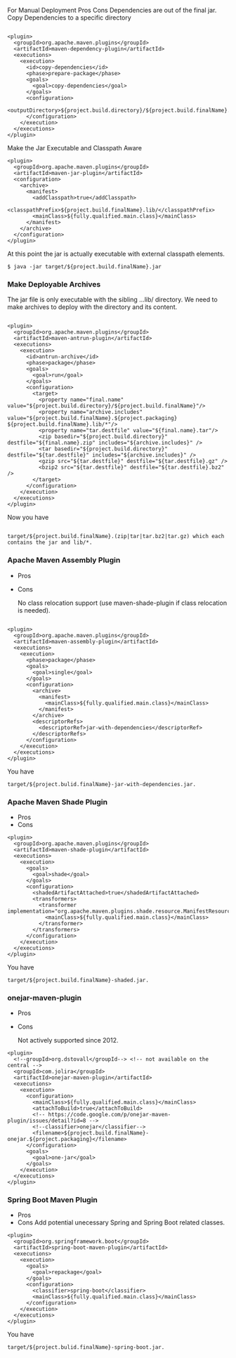 For Manual Deployment
Pros
Cons
Dependencies are out of the final jar.
Copy Dependencies to a specific directory
````

<plugin>
  <groupId>org.apache.maven.plugins</groupId>
  <artifactId>maven-dependency-plugin</artifactId>
  <executions>
    <execution>
      <id>copy-dependencies</id>
      <phase>prepare-package</phase>
      <goals>
        <goal>copy-dependencies</goal>
      </goals>
      <configuration>
        <outputDirectory>${project.build.directory}/${project.build.finalName}.lib</outputDirectory>
      </configuration>
    </execution>
  </executions>
</plugin> 
````

Make the Jar Executable and Classpath Aware
```
<plugin>
  <groupId>org.apache.maven.plugins</groupId>
  <artifactId>maven-jar-plugin</artifactId>
  <configuration>
    <archive>
      <manifest>
        <addClasspath>true</addClasspath>
        <classpathPrefix>${project.build.finalName}.lib/</classpathPrefix>
        <mainClass>${fully.qualified.main.class}</mainClass>
      </manifest>
    </archive>
  </configuration>
</plugin>
```
At this point the jar is actually executable with external classpath elements.
````
$ java -jar target/${project.build.finalName}.jar
````

### Make Deployable Archives
The jar file is only executable with the sibling ...lib/ directory. We need to make archives to deploy with the directory and its content.

````

<plugin>
  <groupId>org.apache.maven.plugins</groupId>
  <artifactId>maven-antrun-plugin</artifactId>
  <executions>
    <execution>
      <id>antrun-archive</id>
      <phase>package</phase>
      <goals>
        <goal>run</goal>
      </goals>
      <configuration>
        <target>
          <property name="final.name" value="${project.build.directory}/${project.build.finalName}"/>
          <property name="archive.includes" value="${project.build.finalName}.${project.packaging} ${project.build.finalName}.lib/*"/>
          <property name="tar.destfile" value="${final.name}.tar"/>
          <zip basedir="${project.build.directory}" destfile="${final.name}.zip" includes="${archive.includes}" />
          <tar basedir="${project.build.directory}" destfile="${tar.destfile}" includes="${archive.includes}" />
          <gzip src="${tar.destfile}" destfile="${tar.destfile}.gz" />
          <bzip2 src="${tar.destfile}" destfile="${tar.destfile}.bz2" />
        </target>
      </configuration>
    </execution>
  </executions>
</plugin>
````
Now you have 
````

target/${project.build.finalName}.(zip|tar|tar.bz2|tar.gz) which each contains the jar and lib/*.
````

### Apache Maven Assembly Plugin
- Pros
- Cons

    No class relocation support (use maven-shade-plugin if class relocation is needed).
````

<plugin>
  <groupId>org.apache.maven.plugins</groupId>
  <artifactId>maven-assembly-plugin</artifactId>
  <executions>
    <execution>
      <phase>package</phase>
      <goals>
        <goal>single</goal>
      </goals>
      <configuration>
        <archive>
          <manifest>
            <mainClass>${fully.qualified.main.class}</mainClass>
          </manifest>
        </archive>
        <descriptorRefs>
          <descriptorRef>jar-with-dependencies</descriptorRef>
        </descriptorRefs>
      </configuration>
    </execution>
  </executions>
</plugin>
````

You have 
````
target/${project.bulid.finalName}-jar-with-dependencies.jar.
````
### Apache Maven Shade Plugin
- Pros
- Cons
````
<plugin>
  <groupId>org.apache.maven.plugins</groupId>
  <artifactId>maven-shade-plugin</artifactId>
  <executions>
    <execution>
      <goals>
        <goal>shade</goal>
      </goals>
      <configuration>
        <shadedArtifactAttached>true</shadedArtifactAttached>
        <transformers>
          <transformer implementation="org.apache.maven.plugins.shade.resource.ManifestResourceTransformer">
            <mainClass>${fully.qualified.main.class}</mainClass>
          </transformer>
        </transformers>
      </configuration>
    </execution>
  </executions>
</plugin>
````
You have 
````
target/${project.build.finalName}-shaded.jar.
````
### onejar-maven-plugin
- Pros
- Cons

     Not actively supported since 2012.
````     
<plugin>
  <!--groupId>org.dstovall</groupId--> <!-- not available on the central -->
  <groupId>com.jolira</groupId>
  <artifactId>onejar-maven-plugin</artifactId>
  <executions>
    <execution>
      <configuration>
        <mainClass>${fully.qualified.main.class}</mainClass>
        <attachToBuild>true</attachToBuild>
        <!-- https://code.google.com/p/onejar-maven-plugin/issues/detail?id=8 -->
        <!--classifier>onejar</classifier-->
        <filename>${project.build.finalName}-onejar.${project.packaging}</filename>
      </configuration>
      <goals>
        <goal>one-jar</goal>
      </goals>
    </execution>
  </executions>
</plugin>
````
### Spring Boot Maven Plugin
- Pros
- Cons
       Add potential unecessary Spring and Spring Boot related classes.
       
````       
<plugin>
  <groupId>org.springframework.boot</groupId>
  <artifactId>spring-boot-maven-plugin</artifactId>
  <executions>
    <execution>
      <goals>
        <goal>repackage</goal>
      </goals>
      <configuration>
        <classifier>spring-boot</classifier>
        <mainClass>${fully.qualified.main.class}</mainClass>
      </configuration>
    </execution>
  </executions>
</plugin>
````

You have 
````
target/${project.bulid.finalName}-spring-boot.jar.
````